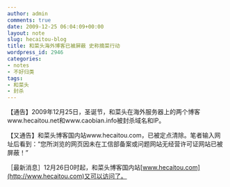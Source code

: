 ```yaml
---
author: admin
comments: true
date: 2009-12-25 06:04:09+00:00
layout: note
slug: hecaitou-blog
title: 和菜头海外博客已被屏蔽 史称摘菜行动
wordpress_id: 2946
categories:
- notes
- 不好归类
tags:
- 和菜头
- 封杀
---
```


【通告】2009年12月25日，圣诞节，和菜头在海外服务器上的两个博客www.hecaitou.net和www.caobian.info被封杀域名和IP。

【又通告】和菜头博客国内站www.hecaitou.com，已被定点清除。笔者输入网址后看到：“您所浏览的网页因未在工信部备案或问题网站无经营许可证网站已被屏蔽！”

［最新消息］12月26日0时起，和菜头博客国内站[www.hecaitou.com](http://www.hecaitou.com)又可以访问了。
